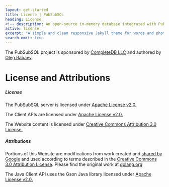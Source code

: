 ```yaml
---
layout: get-started
title: License | PubSubSQL
heading: License
<!-- description: An open-source in-memory database integrated with Publish-Subscribe - Ver. 1.2.0 -->
active: license
excerpt: "A simple and clean responsive Jekyll theme for words and photos."
search_omit: true
---
```


The PubSubSQL project is sponsored by [CompleteDB LLC] and authored by [Oleg Rabaev].

License and Attributions
========================

##### License

The PubSubSQL server is licensed under [Apache License v2.0.]

The Client APIs are licensed under [Apache License v2.0.]

The Website content is licensed under [Creative Commons Attribution 3.0 License.]

##### Attributions

Portions of this Website are modifications from work created and [shared by Google] and used according to terms described in the [Creative Commons 3.0 Attribution License][Creative Commons Attribution 3.0 License.]. Please find the original work at [golang.org]

The Java Client API uses the Gson Java library licensed under [Apache License v2.0.]

  [CompleteDB LLC]: http://www.completedb.com
  [Oleg Rabaev]: mailto:info@pubsubsql.com
  [Apache License v2.0.]: http://www.apache.org/licenses/
  [Creative Commons Attribution 3.0 License.]: http://creativecommons.org/licenses/by/3.0/
  [shared by Google]: https://golang.org/LICENSE
  [golang.org]: http://www.golang.org
